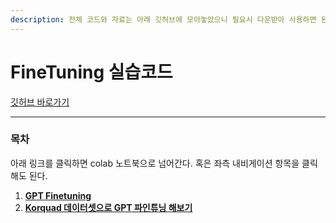 ```yaml
---
description: 전체 코드와 자료는 아래 깃허브에 모아놓았으니 필요시 다운받아 사용하면 된다.
---
```


# FineTuning 실습코드

[깃허브 바로가기](https://github.com/An-JIeun/studynotes/tree/main/codes)

***

### 목차

아래 링크를 클릭하면 colab 노트북으로 넘어간다. 혹은 좌측 내비게이션 항목을 클릭해도 된다.

1. [**GPT Finetuning**](https://colab.research.google.com/github/An-JIeun/studynotes/blob/main/codes/GPT%20Finetuning.ipynb#scrollTo=9SjZvkqsij9Q)
2. [**Korquad 데이터셋으로 GPT 파인튜닝 해보기**](https://colab.research.google.com/github/An-JIeun/studynotes/blob/main/codes/koquard-data-refine.ipynb)
